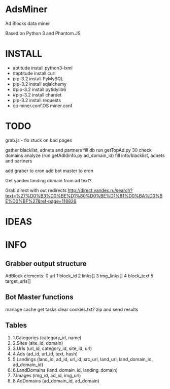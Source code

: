 AdsMiner
========
<p>Ad Blocks data miner</p>
<p>Based on Python 3 and Phantom.JS</p>

INSTALL
=======
<ul>
<li>aptitude install python3-lxml</li>
<li>#aptitude install curl</li>
<li>pip-3.2 install PyMySQL</li>
<li>pip-3.2 install sqlalchemy</li>
<li>#pip-3.2 install pytidylib6</li>
<li>#pip-3.2 install chardet</li>
<li>pip-3.2 install requests</li>
<li>cp miner.conf.OS miner.conf</li>
</ul>

TODO
====
grab.js - fix stuck on bad pages

gather blacklist, adnets and partners
	fill db
	run getTopAd.py 30
	check domains
	analyze (run getAdIdinfo.py ad_domain_id)
	fill info/blacklist, adnets and partners

add graber to cron
add bot master to cron

Get yandex landing domain from ad text?

Grab direct with out redirects
http://direct.yandex.ru/search?text=%27%D0%B3%D0%BE%D1%80%D0%BE%D1%81%D0%BA%D0%BE%D0%BF%27&ref-page=118826

IDEAS
=====

INFO
====

<h2>Grabber output structure</h2>
AdBlock elements:
0 url
1 block_id
2 links[]
3 img_links[]
4 block_text
5 target_urls[]

<h2>Bot Master functions</h2>
 manage cache
 get tasks
 clear cookies.txt?
 zip and send results

<h2>Tables</h2>
<ol>
<li>1.Categories (category_id, name)</li>
<li>2.Sites (site_id, domain)</li>
<li>3.Urls (url_id, category_id, site_id, url)</li>
<li>4.Ads (ad_id, url_id, text, hash)</li>
<li>5.Landings (land_id, ad_id, url_id, src_url, land_url, land_domain_id, ad_domain_id)</li>
<li>6.LandDomains (land_domain_id, landing_domain)</li>
<li>7.Images (img_id, ad_id, img_url)</li>
<li>8.AdDomains (ad_domain_id, ad_domain)</li>
</ol>




